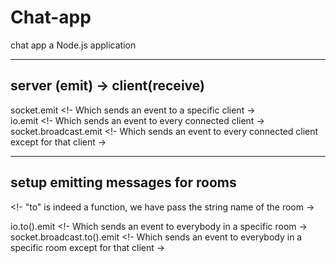 # Chat-app
chat app a Node.js application

<hr>

## server (emit) -> client(receive)

socket.emit <!- Which sends an event to a specific client -> <br>
io.emit <!- Which sends an event to every connected client -> <br>
socket.broadcast.emit <!- Which sends an event to every connected client except for that client -> <br>

<hr>
		
## setup emitting messages for rooms
<!- "to" is indeed a function, we have pass the string name of the room -> 

io.to().emit <!- Which sends an event to everybody in a specific room -> <br>
socket.broadcast.to().emit <!- Which sends an event to everybody in a specific room except for that client -> <br>
